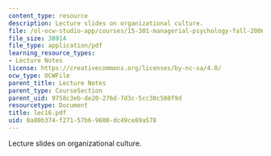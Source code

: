 ```yaml
---
content_type: resource
description: Lecture slides on organizational culture.
file: /ol-ocw-studio-app/courses/15-301-managerial-psychology-fall-2006/8a80b374f27157b69600dc49ce89a578_lec16.pdf
file_size: 38914
file_type: application/pdf
learning_resource_types:
- Lecture Notes
license: https://creativecommons.org/licenses/by-nc-sa/4.0/
ocw_type: OCWFile
parent_title: Lecture Notes
parent_type: CourseSection
parent_uid: 9758c3eb-de20-276d-7d3c-5cc30c580f9d
resourcetype: Document
title: lec16.pdf
uid: 8a80b374-f271-57b6-9600-dc49ce89a578
---
```

Lecture slides on organizational culture.